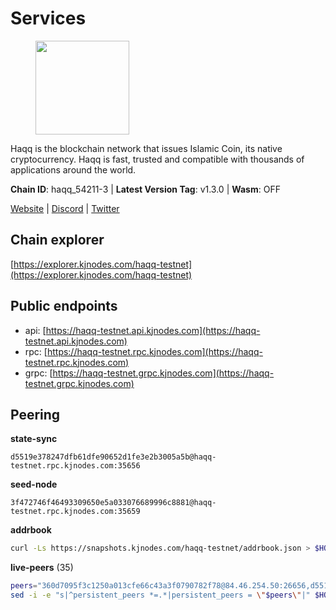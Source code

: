 # Services

<figure><img src="https://raw.githubusercontent.com/kj89/testnet_manuals/main/pingpub/logos/haqq.png" width="150" alt=""><figcaption></figcaption></figure>

Haqq is the blockchain network that issues Islamic Coin,  its native cryptocurrency. Haqq is fast, trusted and  compatible with thousands of applications around the world.

**Chain ID**: haqq_54211-3 | **Latest Version Tag**: v1.3.0 | **Wasm**: OFF

[Website](https://islamiccoin.net) | [Discord](https://discord.gg/hU9MHG5kZq) | [Twitter](https://twitter.com/Islamic_Coin)


## Chain explorer
[https://explorer.kjnodes.com/haqq-testnet](https://explorer.kjnodes.com/haqq-testnet)

## Public endpoints

* api: [https://haqq-testnet.api.kjnodes.com](https://haqq-testnet.api.kjnodes.com)
* rpc: [https://haqq-testnet.rpc.kjnodes.com](https://haqq-testnet.rpc.kjnodes.com)
* grpc: [https://haqq-testnet.grpc.kjnodes.com](https://haqq-testnet.grpc.kjnodes.com)

## Peering

**state-sync**

```text
d5519e378247dfb61dfe90652d1fe3e2b3005a5b@haqq-testnet.rpc.kjnodes.com:35656
```

**seed-node**

```text
3f472746f46493309650e5a033076689996c8881@haqq-testnet.rpc.kjnodes.com:35659
```

**addrbook**
```bash
curl -Ls https://snapshots.kjnodes.com/haqq-testnet/addrbook.json > $HOME/.haqqd/config/addrbook.json
```

**live-peers** (35)
```bash
peers="360d7095f3c1250a013cfe66c43a3f0790782f78@84.46.254.50:26656,d5519e378247dfb61dfe90652d1fe3e2b3005a5b@65.109.68.190:35656,6771e65c1b30cc514faf5943320fdda480fe9124@95.216.39.183:26656,32a8eec046b95e8646ff0810b4596dc7083a0beb@65.108.145.131:26656,125063c422e09faf45b849dd73dea61f624db891@65.109.53.60:26656,ce080696d69228597caf0e80920dfe1bae2dcd54@95.217.12.131:26656,23ff658b56fbb8bc73372973a34733ff5d79b435@142.132.202.50:11604,00864d91f9a8c9431c3bc12422ae9593bc12db66@185.211.5.228:26656,2d13d679b64e1a574904a140f72815644ec71131@65.21.133.125:30656,4c85cefdf872bcf8839618fd14b854b460e9f615@154.26.157.231:35656,927a323649e7dd8d4c75da6e5edaee439652b46f@65.109.92.241:20116,1fefb6b75431482502e125a290deba1e7e539d4e@135.181.148.11:26656,0833039f717227ccd156d156ea772746b8ac6d71@146.19.24.139:26656,7f2828e3910a4b165a65e5bfb2465c1e809bad3b@65.108.48.182:26656,62d44513c7fd5aafa65773e5c015ca032f8eea4a@213.239.213.179:26656,f93085d78df16bbd16a525683af7f857ce1cd983@188.40.98.169:36656,3df5a68b919177179c6dcb0b9c9354fd6bbba1c8@65.109.92.240:20116,ff6df373bf7bce436d488d2d8f5f5b283c6431d4@51.79.100.160:26656,6f7d5120b33f9a08cec9c93c6d58cb6400edbc52@178.18.254.226:26656,ba56c564a5430632e59e2b08fc348735bc56b32f@154.12.232.140:26656,ed145a35b436878c1f1c10634bd18600f3696e17@95.217.181.142:26656,00b1befaceba6b0178d2b6076ae0968adf4bd7b5@65.108.67.152:26656,24e894d4d8a18276acf6051cccf369a1ce69842d@65.108.151.105:26656,7e263a537071b8e18c74cf1543b28e31f04fcf60@158.101.209.61:12656,f57fae1bdea281392b563a58978a2d8c0a37725f@95.217.233.234:26656,0f56d6cd1eae6fd5de684bcc6ee63622e17436af@149.102.149.117:35656,d59dc597f0d41bcbc7ff53374686affb143726c2@51.195.203.103:35656,59af99085c961a6a5c8dc4bc8b3abffda16ddccb@135.181.38.62:26656,56158e0f2acf850114e82644afceb565a73b08cc@185.144.99.95:26656,fed6ab9973f224f3b2334fd48fa835512d6311da@185.244.183.200:26656,bf5033e1f5aba60cbe26b774e9c7162908aa859c@78.47.221.144:26656,6237a5c1f154e0e41738f038e204c0c60d7ad8e0@65.108.250.241:56656,90b40d2b773090b82aa7788c2d1937e4fd6d2dc0@65.108.231.124:19656,54e81994c61bbb6c414f8ab0a606a7edda138a3b@95.216.154.100:26656,922d76c72392b5b69c03a4ae56b3aba544ff1139@144.126.194.175:26656"
sed -i -e "s|^persistent_peers *=.*|persistent_peers = \"$peers\"|" $HOME/.haqqd/config/config.toml
```
